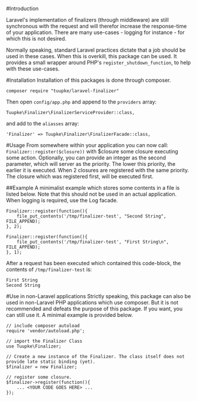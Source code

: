 #Introduction

Laravel's implementation of finalizers (through middleware) are still synchronous with the request and will therefor increase the response-time of your application. There are many use-cases - logging for instance - for which this is not desired.

Normally speaking, standard Laravel practices dictate that a job should be used in these cases. When this is overkill, this package can be used. It provides a small wrapper around PHP's `register_shutdown_function`, to help with these use-cases.

#Installation
Installation of this packages is done through composer.

`composer require "tuupke/laravel-finalizer"`

Then open `config/app.php` and append to the `providers` array:

`Tuupke\Finalizer\FinalizerServiceProvider::class,`

and add to the `aliasses` array:

`'Finalizer' => Tuupke\Finalizer\FinalizerFacade::class,`

#Usage
From somewhere within your application you can now call: `Finalizer::register($closure))` with $closure some closure executing some action. Optionally, you can provide an integer as the second parameter, which will server as the priority. The lower this priority, the earlier it is executed. When 2 closures are registered with the same priority. The closure which was registered first, will be executed first.

##Example
A minimalist example which stores some contents in a file is listed below. Note that this should not be used in an actual application. When logging is required, use the Log facade.

```
Finalizer::register(function(){
    file_put_contents('/tmp/finalizer-test', "Second String", FILE_APPEND);
}, 2);

Finalizer::register(function(){
    file_put_contents('/tmp/finalizer-test', "First String\n", FILE_APPEND);
}, 1);
```

After a request has been executed which contained this code-block, the contents of `/tmp/finalizer-test` is:

```
First String
Second String
```


#Use in non-Laravel applications
Strictly speaking, this package can also be used in non-Laravel PHP applications which use composer. But it is not recommended and defeats the purpose of this package. If you want, you can still use it. A minimal example is provided below.

```
// include composer autoload
require 'vendor/autoload.php';
 
// import the Finalizer Class
use Tuupke\Finalizer;
 
// Create a new instance of the Finalizer. The class itself does not provide late static binding (yet).
$finalizer = new Finalizer;
 
// register some closure.
$finalizer->register(function(){
    ... <YOUR CODE GOES HERE> ...
});
```
